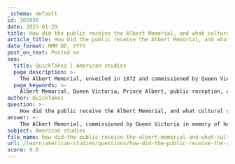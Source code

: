 ```yaml
---
_schema: default
id: 165936
date: 2025-01-29
title: How did the public receive the Albert Memorial, and what cultural significance does it hold?
article_title: How did the public receive the Albert Memorial, and what cultural significance does it hold?
date_format: MMM DD, YYYY
post_on_text: Posted on
seo:
  title: QuickTakes | American studies
  page_description: >-
    The Albert Memorial, unveiled in 1872 and commissioned by Queen Victoria, holds cultural significance as a tribute to Prince Albert, embodying Victorian ideals through its intricate design and grand scale, representing learning and innovation in 19th-century society.
  page_keywords: >-
    Albert Memorial, Queen Victoria, Prince Albert, public reception, cultural significance, Victorian era, Gothic Revival, Sir George Gilbert Scott, Kensington Gardens, Royal Albert Hall, Great Exhibition, monument, artistic aspirations, historical tribute, cultural exchange, societal impact
author: QuickTakes
question: >-
    How did the public receive the Albert Memorial, and what cultural significance does it hold?
answer: >-
    The Albert Memorial, commissioned by Queen Victoria in memory of her husband Prince Albert, was unveiled to the public in 1872 after construction began in 1864. The public reception of the memorial was largely positive, with great crowds attending its unveiling. Most newspapers offered respectful praise, indicating a general appreciation for the monument despite some critiques regarding its design. For instance, The Times noted some incongruities but ultimately leaned towards a favorable view.\n\nCulturally, the Albert Memorial holds significant importance as it embodies the Victorian worldview of the mid-19th century. Standing at 176 feet tall and adorned with 169 pieces of statuary, the memorial reflects Prince Albert's diverse interests and contributions to society, particularly in promoting learning, innovation, and cultural exchange. The intricate design, created by Sir George Gilbert Scott in the Gothic Revival style, serves not only as a tribute to Prince Albert but also as a representation of the era's artistic and architectural aspirations.\n\nThe memorial's location in Kensington Gardens, opposite the Royal Albert Hall, further emphasizes its connection to Prince Albert's legacy. It symbolizes the progress and innovation of the time, particularly in relation to the Great Exhibition of 1851, which Prince Albert significantly supported. The central frieze of the memorial acts as an encyclopedia of notable figures in various cultural fields, reinforcing its role as a monument of cultural significance.\n\nOverall, the Albert Memorial continues to captivate visitors and serves as a lasting tribute to Prince Albert's impact on British society and culture.
subject: American studies
file_name: how-did-the-public-receive-the-albert-memorial-and-what-cultural-significance-does-it-hold.md
url: /learn/american-studies/questions/how-did-the-public-receive-the-albert-memorial-and-what-cultural-significance-does-it-hold
score: 9.0
---
```


&nbsp;